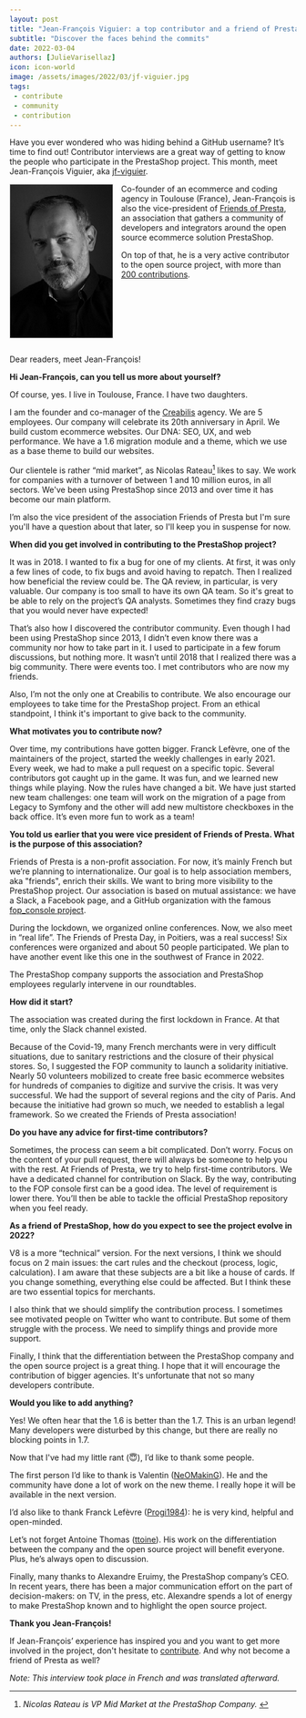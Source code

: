```yaml
---
layout: post
title: "Jean-François Viguier: a top contributor and a friend of PrestaShop"
subtitle: "Discover the faces behind the commits"
date: 2022-03-04
authors: [JulieVarisellaz]
icon: icon-world
image: /assets/images/2022/03/jf-viguier.jpg
tags:
 - contribute
 - community
 - contribution
---
```


Have you ever wondered who was hiding behind a GitHub username? It’s time to find out! Contributor interviews are a great way of getting to know the people who participate in the PrestaShop project. This month, meet Jean-François Viguier, aka [jf-viguier](https://github.com/jf-viguier).

<img style="border: 1px solid #CCC; float: left; margin: 0 1em 1em 0;" width="180" height="269" src="/assets/images/2022/03/jf-viguier.jpg">

Co-founder of an ecommerce and coding agency in Toulouse (France), Jean-François is also the vice-president of [Friends of Presta](https://friendsofpresta.org/en), an association that gathers a community of developers and integrators around the open source ecommerce solution PrestaShop. 

On top of that, he is a very active contributor to the open source project, with more than [200 contributions](https://contributors.prestashop.com/#jf-viguier). 

<div style="clear:both"></div>

Dear readers, meet Jean-François!

**Hi Jean-François, can you tell us more about yourself?**

Of course, yes. I live in Toulouse, France. I have two daughters. 

I am the founder and co-manager of the [Creabilis](https://www.creabilis.com/) agency. We are 5 employees. Our company will celebrate its 20th anniversary in April. We build custom ecommerce websites. Our DNA: SEO, UX, and web performance. We have a 1.6 migration module and a theme, which we use as a base theme to build our websites. 

Our clientele is rather “mid market”, as Nicolas Rateau[^1] likes to say. We work for companies with a turnover of between 1 and 10 million euros, in all sectors. We've been using PrestaShop since 2013 and over time it has become our main platform.

I’m also the vice president of the association Friends of Presta but I'm sure you'll have a question about that later, so I'll keep you in suspense for now.

[^1]: <em> Nicolas Rateau is VP Mid Market at the PrestaShop Company. </em>

**When did you get involved in contributing to the PrestaShop project?**

It was in 2018. I wanted to fix a bug for one of my clients. At first, it was only a few lines of code, to fix bugs and avoid having to repatch. Then I realized how beneficial the review could be. The QA review, in particular, is very valuable. Our company is too small to have its own QA team. So it's great to be able to rely on the project’s QA analysts. Sometimes they find crazy bugs that you would never have expected! 

That’s also how I discovered the contributor community. Even though I had been using PrestaShop since 2013, I didn’t even know there was a community nor how to take part in it. I used to participate in a few forum discussions, but nothing more. It wasn’t until 2018 that I realized there was a big community. There were events too. I met contributors who are now my friends.

Also, I’m not the only one at Creabilis to contribute. We also encourage our employees to take time for the PrestaShop project. From an ethical standpoint, I think it's important to give back to the community.

**What motivates you to contribute now?**

Over time, my contributions have gotten bigger. Franck Lefèvre, one of the maintainers of the project, started the weekly challenges in early 2021. Every week, we had to make a pull request on a specific topic. Several contributors got caught up in the game. It was fun, and we learned new things while playing. Now the rules have changed a bit. We have just started new team challenges: one team will work on the migration of a page from Legacy to Symfony and the other will add new multistore checkboxes in the back office. It’s even more fun to work as a team!

**You told us earlier that you were vice president of Friends of Presta. What is the purpose of this association?**

Friends of Presta is a non-profit association. For now, it’s mainly French but we’re planning to internationalize. Our goal is to help association members, aka "friends", enrich their skills. We want to bring more visibility to the PrestaShop project. Our association is based on mutual assistance: we have a Slack, a Facebook page, and a GitHub organization with the famous [fop_console project](https://github.com/friends-of-presta/fop_console).

During the lockdown, we organized online conferences. Now, we also meet in “real life”. The Friends of Presta Day, in Poitiers, was a real success! Six conferences were organized and about 50 people participated. We plan to have another event like this one in the southwest of France in 2022. 

The PrestaShop company supports the association and PrestaShop employees regularly intervene in our roundtables.

**How did it start?**

The association was created during the first lockdown in France. At that time, only the Slack channel existed. 

Because of the Covid-19, many French merchants were in very difficult situations, due to sanitary restrictions and the closure of their physical stores. So, I suggested the FOP community to launch a solidarity initiative. Nearly 50 volunteers mobilized to create free basic ecommerce websites for hundreds of companies to digitize and survive the crisis. It was very successful. We had the support of several regions and the city of Paris. And because the initiative had grown so much, we needed to establish a legal framework. So we created the Friends of Presta association!

**Do you have any advice for first-time contributors?**

Sometimes, the process can seem a bit complicated. Don’t worry. Focus on the content of your pull request, there will always be someone to help you with the rest.
At Friends of Presta, we try to help first-time contributors. We have a dedicated channel for contribution on Slack. By the way, contributing to the FOP console first can be a good idea. The level of requirement is lower there. You’ll then be able to tackle the official PrestaShop repository when you feel ready.

**As a friend of PrestaShop, how do you expect to see the project evolve in 2022?**

V8 is a more “technical” version. For the next versions, I think we should focus on 2 main issues: the cart rules and the checkout (process, logic, calculation). I am aware that these subjects are a bit like a house of cards. If you change something, everything else could be affected. But I think these are two essential topics for merchants.

I also think that we should simplify the contribution process. I sometimes see motivated people on Twitter who want to contribute. But some of them struggle with the process. We need to simplify things and provide more support.

Finally, I think that the differentiation between the PrestaShop company and the open source project is a great thing. I hope that it will encourage the contribution of bigger agencies. It's unfortunate that not so many developers contribute.

**Would you like to add anything?**

Yes! We often hear that the 1.6 is better than the 1.7. This is an urban legend! Many developers were disturbed by this change, but there are really no blocking points in 1.7.

Now that I've had my little rant (:innocent:), I’d like to thank some people.

The first person I’d like to thank is Valentin ([NeOMakinG](https://github.com/NeOMakinG)). He and the community have done a lot of work on the new theme. I really hope it will be available in the next version. 

I’d also like to thank Franck Lefèvre ([Progi1984](https://github.com/Progi1984)): he is very kind, helpful and open-minded.

Let’s not forget Antoine Thomas ([ttoine](https://github.com/ttoine)). His work on the differentiation between the company and the open source project will benefit everyone. Plus, he’s always open to discussion.

Finally, many thanks to Alexandre Eruimy, the PrestaShop company’s CEO. In recent years, there has been a major communication effort on the part of decision-makers: on TV, in the press, etc. Alexandre spends a lot of energy to make PrestaShop known and to highlight the open source project.

**Thank you Jean-François!**

If Jean-François’ experience has inspired you and you want to get more involved in the project, don't hesitate to [contribute](https://github.com/PrestaShop). And why not become a friend of Presta as well?

<em> Note: This interview took place in French and was translated afterward. </em>
